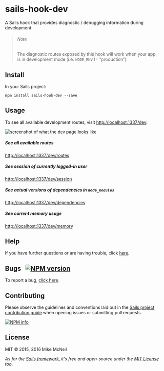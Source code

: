 # sails-hook-dev

A Sails hook that provides diagnostic / debugging information during development.


> ###### Note
>
> The diagnostic routes exposed by this hook will work when your app is in development mode (i.e. `NODE_ENV` != "production")


## Install

In your Sails project:

```
npm install sails-hook-dev --save
```

## Usage

To see all available development routes, visit [http://localhost:1337/dev](http://localhost:1337/dev):

![screenshot of what the dev page looks like](http://i.imgur.com/3xJDAXr.png)

##### See all available routes
[http://localhost:1337/dev/routes](http://localhost:1337/dev/routes)

##### See session of currently logged-in user
[http://localhost:1337/dev/session](http://localhost:1337/dev/session)

##### See actual versions of dependencies in `node_modules`
[http://localhost:1337/dev/dependencies](http://localhost:1337/dev/dependencies)

##### See current memory usage
[http://localhost:1337/dev/memory](http://localhost:1337/dev/memory)


## Help

If you have further questions or are having trouble, click [here](http://sailsjs.com/support).


## Bugs &nbsp; [![NPM version](https://badge.fury.io/js/sails-hook-dev.svg)](http://npmjs.com/package/sails-hook-dev)

To report a bug, [click here](http://sailsjs.com/bugs).


## Contributing

Please observe the guidelines and conventions laid out in the [Sails project contribution guide](http://sailsjs.com/contribute) when opening issues or submitting pull requests.

[![NPM info](https://nodei.co/npm/sails-hook-dev.png?downloads=true)](http://npmjs.com/package/sails-hook-dev)

## License

MIT &copy; 2015, 2016 Mike McNeil

_As for the [Sails framework](http://sailsjs.com), it's free and open-source under the [MIT License](http://sailsjs.com/license) too._
